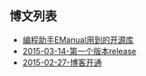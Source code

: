 博文列表
-------

- [编程助手EManual用到的开源库](__P__/about/projects-that-power-emanual.md)
- [2015-03-14-第一个版本release](2015/2015-03-14-第一个版本release.md)
- [2015-02-27-博客开通](2015/2015-02-27-博客开通.md)